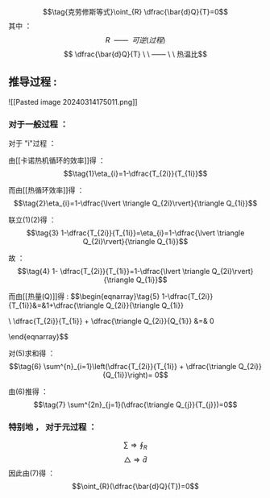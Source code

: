 $$\tag{克劳修斯等式}\oint_{R} \dfrac{\bar{d}Q}{T}=0$$
其中 ：
$$R \ \  —— \ \ 可逆(过程)$$
$$ \dfrac{\bar{d}Q}{T} \ \ —— \ \ 热温比$$

## 推导过程 :


![[Pasted image 20240314175011.png]]

### 对于一般过程 ：

对于 "i"过程 ：

由[[卡诺热机循环的效率]]得 ：
$$\tag{1}\eta_{i}=1-\dfrac{T_{2i}}{T_{1i}}$$

而由[[热循环效率]]得 ：
$$\tag{2}\eta_{i}=1-\dfrac{\lvert   \triangle Q_{2i}\rvert}{\triangle Q_{1i}}$$

联立(1)(2)得 ：
$$\tag{3} 1-\dfrac{T_{2i}}{T_{1i}}=\eta_{i}=1-\dfrac{\lvert  \triangle Q_{2i}\rvert}{\triangle Q_{1i}}$$

故 ：
$$\tag{4} 1- \dfrac{T_{2i}}{T_{1i}}=1-\dfrac{\lvert  \triangle Q_{2i}\rvert}{\triangle Q_{1i}}$$

而由[[热量(Q)]]得 :
$$\begin{eqnarray}\tag{5}
1-\dfrac{T_{2i}}{T_{1i}}&=&1+\dfrac{\triangle Q_{2i}}{\triangle Q_{1i}} 

\\  \dfrac{T_{2i}}{T_{1i}} + \dfrac{\triangle Q_{2i}}{Q_{1i}} &=& 0

\end{eqnarray}$$

对(5)求和得 ：
$$\tag{6} \sum^{n}_{i=1}\left(\dfrac{T_{2i}}{T_{1i}} + \dfrac{\triangle Q_{2i}}{Q_{1i}}\right)= 0$$

由(6)推得 ：
$$\tag{7} \sum^{2n}_{j=1}(\dfrac{\triangle Q_{j}}{T_{j}})=0$$

### 特别地 ， 对于元过程 ：
$$\sum \Rightarrow \oint_R $$
$$\triangle \Rightarrow \bar{d}$$
因此由(7)得 ：
$$\oint_{R}(\dfrac{\bar{d}Q}{T})=0$$
